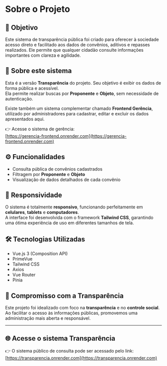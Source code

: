 # Sobre o Projeto

## 🎯 Objetivo

Este sistema de transparência pública foi criado para oferecer à sociedade acesso direto e facilitado aos dados de convênios, aditivos e repasses realizados. Ele permite que qualquer cidadão consulte informações importantes com clareza e agilidade.

## 🔎 Sobre este sistema

Esta é a versão **Transparência** do projeto. Seu objetivo é exibir os dados de forma pública e acessível.  
Ela permite realizar buscas por **Proponente** e **Objeto**, sem necessidade de autenticação.

Existe também um sistema complementar chamado **Frontend Gerência**, utilizado por administradores para cadastrar, editar e excluir os dados apresentados aqui.

👉 Acesse o sistema de gerência:  
[https://gerencia-frontend.onrender.com](https://gerencia-frontend.onrender.com)

## ⚙️ Funcionalidades

- Consulta pública de convênios cadastrados
- Filtragem por **Proponente** e **Objeto**
- Visualização de dados detalhados de cada convênio

## 📱 Responsividade

O sistema é totalmente **responsivo**, funcionando perfeitamente em **celulares**, **tablets** e **computadores**.  
A interface foi desenvolvida com o framework **Tailwind CSS**, garantindo uma ótima experiência de uso em diferentes tamanhos de tela.

## 🛠️ Tecnologias Utilizadas

- Vue.js 3 (Composition API)
- PrimeVue
- Tailwind CSS
- Axios
- Vue Router
- Pinia

## 🤝 Compromisso com a Transparência

Este projeto foi idealizado com foco na **transparência** e no **controle social**.  
Ao facilitar o acesso às informações públicas, promovemos uma administração mais aberta e responsável.

---

## 🌐 Acesse o sistema Transparência

👉 O sistema público de consulta pode ser acessado pelo link:  
[https://transparencia.onrender.com](https://transparencia.onrender.com)
